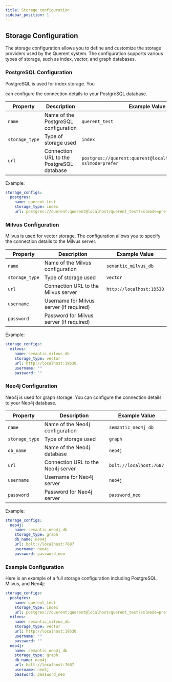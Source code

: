 ```yaml
---
title: Storage configuration
sidebar_position: 1
---
```


## Storage Configuration

The storage configuration allows you to define and customize the storage providers used by the Querent system. The configuration supports various types of storage, such as index, vector, and graph databases.

### PostgreSQL Configuration

PostgreSQL is used for index storage. You

 can configure the connection details to your PostgreSQL database.

| Property      | Description                           | Example Value                                             |
|---------------|---------------------------------------|-----------------------------------------------------------|
| `name`        | Name of the PostgreSQL configuration  | `querent_test`                                            |
| `storage_type`| Type of storage used                  | `index`                                                   |
| `url`  | Connection URL to the PostgreSQL database | `postgres://querent:querent@localhost/querent_test?sslmode=prefer` |

Example:

```yaml
storage_configs:
  postgres:
    name: querent_test
    storage_type: index
    url: postgres://querent:querent@localhost/querent_test?sslmode=prefer
```

### Milvus Configuration

Milvus is used for vector storage. The configuration allows you to specify the connection details to the Milvus server.

| Property      | Description                           | Example Value                                             |
|---------------|---------------------------------------|-----------------------------------------------------------|
| `name`        | Name of the Milvus configuration      | `semantic_milvus_db`                                      |
| `storage_type`| Type of storage used                  | `vector`                                                  |
| `url`  | Connection URL to the Milvus server   | `http://localhost:19530`                                  |
| `username` | Username for Milvus server (if required) |                                                           |
| `password` | Password for Milvus server (if required) |                                                           |

Example:

```yaml
storage_configs:
  milvus:
    name: semantic_milvus_db
    storage_type: vector
    url: http://localhost:19530
    username: ""
    password: ""
```

### Neo4j Configuration

Neo4j is used for graph storage. You can configure the connection details to your Neo4j database.

| Property      | Description                           | Example Value                                             |
|---------------|---------------------------------------|-----------------------------------------------------------|
| `name`        | Name of the Neo4j configuration       | `semantic_neo4j_db`                                       |
| `storage_type`| Type of storage used                  | `graph`                                                   |
| `db_name` | Name of the Neo4j database          | `neo4j`                                                   |
| `url`  | Connection URL to the Neo4j server    | `bolt://localhost:7687`                                   |
| `username` | Username for Neo4j server          | `neo4j`                                                   |
| `password` | Password for Neo4j server          | `password_neo`                                            |

Example:

```yaml
storage_configs:
  neo4j:
    name: semantic_neo4j_db
    storage_type: graph
    db_name: neo4j
    url: bolt://localhost:7687
    username: neo4j
    password: password_neo
```

### Example Configuration

Here is an example of a full storage configuration including PostgreSQL, Milvus, and Neo4j:

```yaml
storage_configs:
  postgres:
    name: querent_test
    storage_type: index
    url: postgres://querent:querent@localhost/querent_test?sslmode=prefer
  milvus:
    name: semantic_milvus_db
    storage_type: vector
    url: http://localhost:19530
    username: ""
    password: ""
  neo4j:
    name: semantic_neo4j_db
    storage_type: graph
    db_name: neo4j
    url: bolt://localhost:7687
    username: neo4j
    password: password_neo
```
